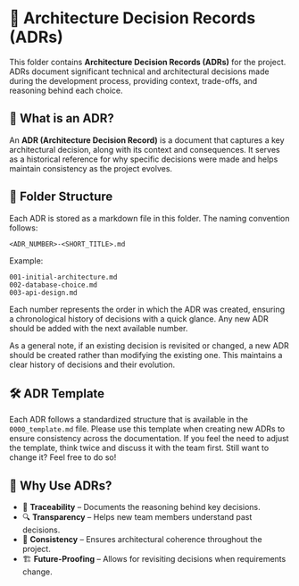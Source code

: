 # 📖 Architecture Decision Records (ADRs)

This folder contains **Architecture Decision Records (ADRs)** for the project. ADRs document significant technical and architectural decisions made during the development process, providing context, trade-offs, and reasoning behind each choice.

## 📌 What is an ADR?

An **ADR (Architecture Decision Record)** is a document that captures a key architectural decision, along with its context and consequences. It serves as a historical reference for why specific decisions were made and helps maintain consistency as the project evolves.

## 📂 Folder Structure

Each ADR is stored as a markdown file in this folder. The naming convention follows:

```text
<ADR_NUMBER>-<SHORT_TITLE>.md
```

Example:

```text
001-initial-architecture.md
002-database-choice.md
003-api-design.md
```

Each number represents the order in which the ADR was created, ensuring a chronological history of decisions with a quick glance. Any new ADR should be added with the next available number.

As a general note, if an existing decision is revisited or changed, a new ADR should be created rather than modifying the existing one. This maintains a clear history of decisions and their evolution.

## 🛠 ADR Template

Each ADR follows a standardized structure that is available in the `0000_template.md` file. Please use this template when creating new ADRs to ensure consistency across the documentation. If you feel the need to adjust the template, think twice and discuss it with the team first. Still want to change it? Feel free to do so!

## 🎯 Why Use ADRs?

- 📌 **Traceability** – Documents the reasoning behind key decisions.
- 🔍 **Transparency** – Helps new team members understand past decisions.
- 🔄 **Consistency** – Ensures architectural coherence throughout the project.
- 🏗 **Future-Proofing** – Allows for revisiting decisions when requirements change.
